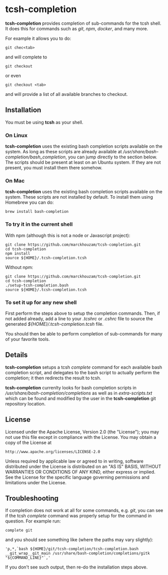 # tcsh-completion

**tcsh-completion** provides completion of sub-commands for the tcsh shell.
It does this for commands such as *git*, *npm*, *docker*, and many more.

For example it allows you to do:
```
git chec<tab>
```
and will complete to
```
git checkout
```
or even
```
git checkout <tab>
```
and will provide a list of all available branches to checkout.

## Installation

You must be using **tcsh** as your shell.

### On Linux

**tcsh-completion** uses the existing bash completion scripts available on the system.
As long as these scripts are already available at */usr/share/bash-completion/bash_completion*,
you can jump directly to the section below.  The scripts should be present at least on an Ubuntu
system.  If they are not present, you must install them there somehow.

### On Mac

**tcsh-completion** uses the existing bash completion scripts available on the system.
These scripts are not installed by default.  To install them using Homebrew you can do:
```
brew install bash-completion
```

### To try it in the current shell
With npm (although this is not a node or Javascript project):
```
git clone https://github.com/marckhouzam/tcsh-completion.git
cd tcsh-completion
npm install
source ${HOME}/.tcsh-completion.tcsh
```

Without npm:
```
git clone https://github.com/marckhouzam/tcsh-completion.git
cd tcsh-completion
./setup-tcsh-completion.bash
source ${HOME}/.tcsh-completion.tcsh
```
### To set it up for any new shell
First perform the steps above to setup the completion commands.
Then, if not added already, add a line to your *.tcshrc* or *.cshrc* file
to source the generated *${HOME}/.tcsh-completion.tcsh* file.

You should then be able to perform completion of sub-commands for many of your favorite tools.

## Details

**tcsh-completion** setups a tcsh *complete* command for each available bash completion script, and delegates to the bash script to actually perform the completion; it then redirects the result to tcsh.

**tcsh-completion** currenlty looks for bash completion scripts in */usr/share/bash-completion/completions* as well as in *extra-scripts.txt* which can be found and modified by the user in the **tcsh-completion** git repository location.

## License

Licensed under the Apache License, Version 2.0 (the "License");
you may not use this file except in compliance with the License.
You may obtain a copy of the License at

    http://www.apache.org/licenses/LICENSE-2.0

Unless required by applicable law or agreed to in writing, software
distributed under the License is distributed on an "AS IS" BASIS,
WITHOUT WARRANTIES OR CONDITIONS OF ANY KIND, either express or implied.
See the License for the specific language governing permissions and
limitations under the License.

## Troubleshooting

If completion does not work at all for some commands, e.g. *git*, you can see if the tcsh *complete* command was properly setup for the command in question.  For example run:
```
complete git
```
and you should see something like (where the paths may vary slightly):
```
'p,*,`bash ${HOME}/git/tcsh-completion/tcsh-completion.bash __git_wrap__git_main /usr/share/bash-completion/completions/gitk "${COMMAND_LINE}"`,'
```
If you don't see such output, then re-do the installation steps above.
